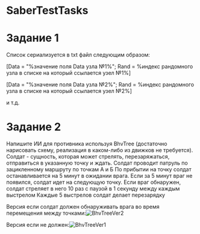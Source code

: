 # SaberTestTasks
 
# Задание 1

Список сериализуется в txt файл следующим образом:

[Data = "%значение поля Data узла №1%"; Rand = %индекс рандомного узла в списке на который ссылается узел №1%]

[Data = "%значение поля Data узла №2%"; Rand = %индекс рандомного узла в списке на который ссылается узел №2%]

и т.д.

# Задание 2

Напишите ИИ  для противника используя BhvTree (достаточно нарисовать схему, реализация в каком-либо из движков не требуется).
Солдат - сущность, которая может стрелять, перезаряжаться, отправиться в указанную точку и ждать.
Солдат проводит патруль по зацикленному маршруту по точкам А и Б
По прибытии на точку солдат останавливается на 5 минут в ожидании врага. Если за 5 минут враг не появился, солдат идет на следующую точку.
Если враг обнаружен, солдат стреляет в него 10 раз с паузой в 1 секунду между каждым выстрелом
Каждые 5 выстрелов солдат делает перезарядку

Версия если солдат должен обнаруживать врага во время перемещения между точками:![BhvTreeVer2](https://user-images.githubusercontent.com/54494980/184197574-ab05411d-63db-4f90-bf22-6fc85ffd2e63.png)


Версия если не должен:![BhvTreeVer1](https://user-images.githubusercontent.com/54494980/184197650-93d58551-cd31-4424-abd3-732ba764fea6.png)

